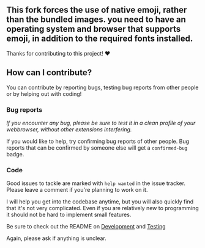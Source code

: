 ## This fork forces the use of native emoji, rather than the bundled images. you need to have an operating system and browser that supports emoji, in addition to the required fonts installed.

Thanks for contributing to this project! :heart:

## How can I contribute?

You can contribute by reporting bugs, testing bug reports from other people or by helping out with coding!

### Bug reports

_If you encounter any bug, please be sure to test it in a clean profile of your webbrowser, without other extensions interfering._

If you would like to help, try confirming bug reports of other people. Bug reports that can be confirmed by someone else will get a `confirmed-bug` badge.

### Code

Good issues to tackle are marked with `help wanted` in the issue tracker. Please leave a comment if you're planning to work on it.

I will help you get into the codebase anytime, but you will also quickly find that it's not very complicated. Even if you are relatively new to programming it should not be hard to implement small features.

Be sure to check out the README on [Development](https://github.com/johannhof/emoji-helper#development) and [Testing](https://github.com/johannhof/emoji-helper#testing)

Again, please ask if anything is unclear.
